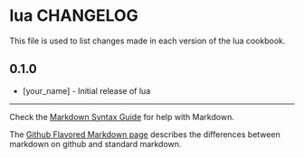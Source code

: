 lua CHANGELOG
=============

This file is used to list changes made in each version of the lua cookbook.

0.1.0
-----
- [your_name] - Initial release of lua

- - -
Check the [Markdown Syntax Guide](http://daringfireball.net/projects/markdown/syntax) for help with Markdown.

The [Github Flavored Markdown page](http://github.github.com/github-flavored-markdown/) describes the differences between markdown on github and standard markdown.

